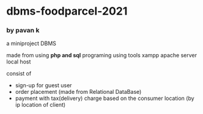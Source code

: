 # dbms-foodparcel-2021
### by pavan k


a miniproject DBMS

made from using <strong> php and sql</strong> programing
using tools xampp apache server local host

consist of 
- sign-up for guest user
- order placement (made from Relational DataBase)
- payment with tax(delivery) charge based on the consumer location (by ip location of client)

